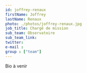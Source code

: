 ```yaml
---
id: joffrey-renaux
firstName: Joffrey
lastName: Renaux
photo: ./photos/joffrey-renaux.jpg
job_title: Chargé de mission
sub_team: Observatoire
sub_team_link:
twitter:
e-mail :
group : ["team"]
---
```


Bio à venir
